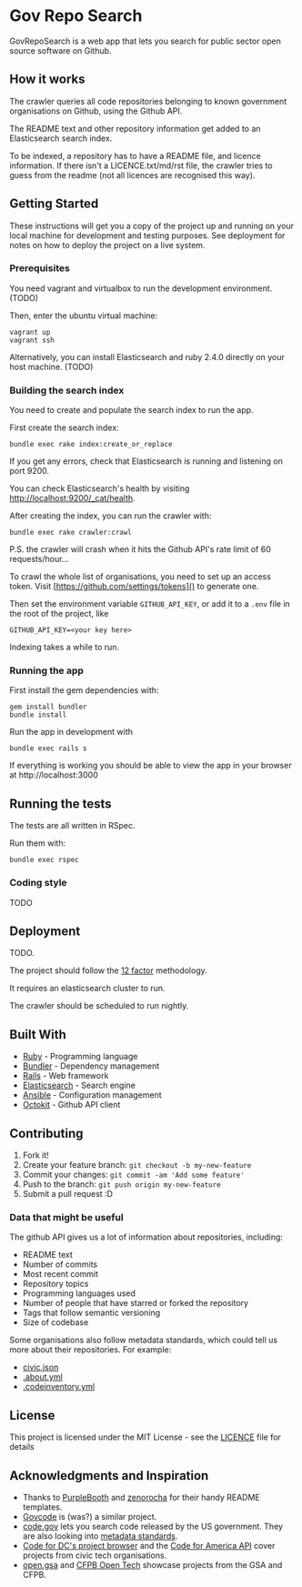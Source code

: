 # Gov Repo Search

GovRepoSearch is a web app that lets you search for public sector open source
software on Github.

## How it works

The crawler queries all code repositories belonging to known government
organisations on Github, using the Github API.

The README text and other repository information get added to an Elasticsearch
search index.

To be indexed, a repository has to have a README file, and licence information.
If there isn't a LICENCE.txt/md/rst file, the crawler tries to guess from the
readme (not all licences are recognised this way).

## Getting Started

These instructions will get you a copy of the project up and running on your
local machine for development and testing purposes. See deployment for notes on
how to deploy the project on a live system.

### Prerequisites

You need vagrant and virtualbox to run the development environment. (TODO)

Then, enter the ubuntu virtual machine:
```
vagrant up
vagrant ssh
```

Alternatively, you can install Elasticsearch and ruby 2.4.0 directly on your
host machine. (TODO)

### Building the search index

You need to create and populate the search index to run the app.

First create the search index:
```
bundle exec rake index:create_or_replace
```

If you get any errors, check that Elasticsearch is running and listening on port
9200.

You can check Elasticsearch's health by visiting [http://localhost:9200/_cat/health]().

After creating the index, you can run the crawler with:
```
bundle exec rake crawler:crawl
```

P.S. the crawler will crash when it hits the Github API's rate limit of 60
requests/hour...

To crawl the whole list of organisations, you need to set up an access token.
Visit [https://github.com/settings/tokens]() to generate one.

Then set the environment variable `GITHUB_API_KEY`, or add it to a `.env` file
in the root of the project, like
```
GITHUB_API_KEY=<your key here>
```

Indexing takes a while to run.

### Running the app
First install the gem dependencies with:

```
gem install bundler
bundle install
```

Run the app in development with
```
bundle exec rails s
```

If everything is working you should be able to view the app in your browser
at http://localhost:3000

## Running the tests

The tests are all written in RSpec.

Run them with:
```
bundle exec rspec
```

### Coding style

TODO

## Deployment

TODO.

The project should follow the [12 factor](https://12factor.net)
methodology.

It requires an elasticsearch cluster to run.

The crawler should be scheduled to run nightly.

## Built With

* [Ruby](https://www.ruby-lang.org/en/) - Programming language
* [Bundler](https://bundler.io/) - Dependency management
* [Rails](http://rubyonrails.org/) - Web framework
* [Elasticsearch](https://www.elastic.co/products/elasticsearch) - Search engine
* [Ansible](https://www.ansible.com/) - Configuration management
* [Octokit](http://octokit.github.io/octokit.rb/) - Github API client

## Contributing

1. Fork it!
2. Create your feature branch: `git checkout -b my-new-feature`
3. Commit your changes: `git commit -am 'Add some feature'`
4. Push to the branch: `git push origin my-new-feature`
5. Submit a pull request :D

### Data that might be useful
The github API gives us a lot of information about repositories, including:

- README text
- Number of commits
- Most recent commit
- Repository topics
- Programming languages used
- Number of people that have starred or forked the repository
- Tags that follow semantic versioning
- Size of codebase

Some organisations also follow metadata standards, which could tell us more
about their repositories. For example:
- [civic.json](http://open.dc.gov/civic.json/)
- [.about.yml](https://github.com/18F/about_yml)
- [.codeinventory.yml](https://github.com/GSA/codeinventory)

## License

This project is licensed under the MIT License - see the [LICENCE](LICENCE) file for details

## Acknowledgments and Inspiration

* Thanks to [PurpleBooth](https://gist.github.com/PurpleBooth/109311bb0361f32d87a2) and [zenorocha](https://gist.github.com/zenorocha/4526327) for their handy README templates.
* [Govcode](https://github.com/dlapiduz/govcode.org) is (was?) a similar project.
* [code.gov](https://code.gov) lets you search code released by the US government. They are also looking into [metadata standards](https://github.com/presidential-innovation-fellows/code-gov-web/issues/41).
* [Code for DC's project browser](http://codefordc.org/projects/) and the [Code for America API](https://github.com/codeforamerica/cfapi) cover projects from civic tech organisations.
* [open.gsa](http://open.gsa.gov/) and [CFPB Open Tech](https://cfpb.github.io/) showcase projects from the GSA and CFPB.
